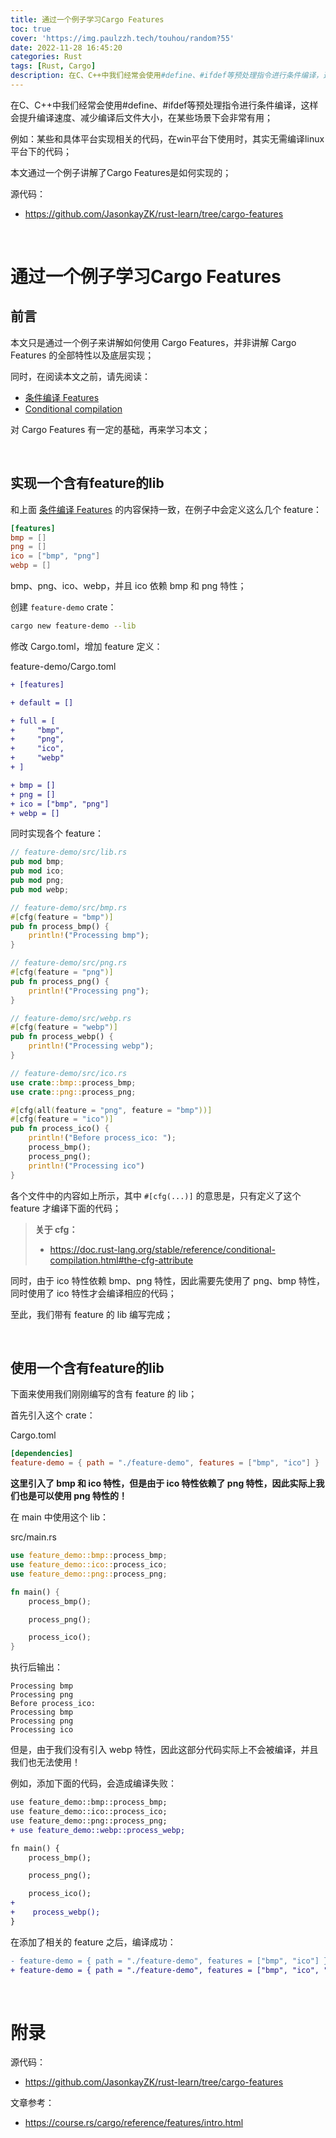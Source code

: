 ```yaml
---
title: 通过一个例子学习Cargo Features
toc: true
cover: 'https://img.paulzzh.tech/touhou/random?55'
date: 2022-11-28 16:45:20
categories: Rust
tags: [Rust, Cargo]
description: 在C、C++中我们经常会使用#define、#ifdef等预处理指令进行条件编译，这样会提升编译速度、减少编译后文件大小，在某些场景下会非常有用。例如：某些和具体平台实现相关的代码，在win平台下使用时，其实无需编译linux平台下的代码；本文通过一个例子讲解了Cargo Features是如何实现的；
---
```


 在C、C++中我们经常会使用#define、#ifdef等预处理指令进行条件编译，这样会提升编译速度、减少编译后文件大小，在某些场景下会非常有用；

例如：某些和具体平台实现相关的代码，在win平台下使用时，其实无需编译linux平台下的代码；

本文通过一个例子讲解了Cargo Features是如何实现的；

源代码：

-   https://github.com/JasonkayZK/rust-learn/tree/cargo-features

<br/>

<!--more-->

# **通过一个例子学习Cargo Features**

## **前言**

本文只是通过一个例子来讲解如何使用 Cargo Features，并非讲解 Cargo Features 的全部特性以及底层实现；

同时，在阅读本文之前，请先阅读：

-   [条件编译 Features](https://course.rs/cargo/reference/features/intro.html#条件编译-features)
-   [Conditional compilation](https://doc.rust-lang.org/stable/reference/conditional-compilation.html#conditional-compilation)

对 Cargo Features 有一定的基础，再来学习本文；

<br/>

## **实现一个含有feature的lib**

和上面 [条件编译 Features](https://course.rs/cargo/reference/features/intro.html#条件编译-features) 的内容保持一致，在例子中会定义这么几个 feature：

```toml
[features]
bmp = []
png = []
ico = ["bmp", "png"]
webp = []
```

bmp、png、ico、webp，并且 ico 依赖 bmp 和 png 特性；

创建 `feature-demo` crate：

```bash
cargo new feature-demo --lib
```

修改 Cargo.toml，增加 feature 定义：

feature-demo/Cargo.toml

```diff
+ [features]

+ default = []

+ full = [
+     "bmp",
+     "png",
+     "ico",
+     "webp"
+ ]

+ bmp = []
+ png = []
+ ico = ["bmp", "png"]
+ webp = []
```

同时实现各个 feature：

```rust
// feature-demo/src/lib.rs
pub mod bmp;
pub mod ico;
pub mod png;
pub mod webp;

// feature-demo/src/bmp.rs
#[cfg(feature = "bmp")]
pub fn process_bmp() {
    println!("Processing bmp");
}

// feature-demo/src/png.rs
#[cfg(feature = "png")]
pub fn process_png() {
    println!("Processing png");
}

// feature-demo/src/webp.rs
#[cfg(feature = "webp")]
pub fn process_webp() {
    println!("Processing webp");
}

// feature-demo/src/ico.rs
use crate::bmp::process_bmp;
use crate::png::process_png;

#[cfg(all(feature = "png", feature = "bmp"))]
#[cfg(feature = "ico")]
pub fn process_ico() {
    println!("Before process_ico: ");
    process_bmp();
    process_png();
    println!("Processing ico")
}
```

各个文件中的内容如上所示，其中 `#[cfg(...)]` 的意思是，只有定义了这个 feature 才编译下面的代码；

>   **关于 cfg：**
>
>   -   https://doc.rust-lang.org/stable/reference/conditional-compilation.html#the-cfg-attribute

同时，由于 ico 特性依赖 bmp、png 特性，因此需要先使用了 png、bmp 特性，同时使用了 ico 特性才会编译相应的代码；

至此，我们带有 feature 的 lib 编写完成；

<br/>

## **使用一个含有feature的lib**

下面来使用我们刚刚编写的含有 feature 的 lib；

首先引入这个 crate：

Cargo.toml

```toml
[dependencies]
feature-demo = { path = "./feature-demo", features = ["bmp", "ico"] }
```

**这里引入了 bmp 和 ico 特性，但是由于 ico 特性依赖了 png 特性，因此实际上我们也是可以使用 png 特性的！**

在 main 中使用这个 lib：

src/main.rs

```rust
use feature_demo::bmp::process_bmp;
use feature_demo::ico::process_ico;
use feature_demo::png::process_png;

fn main() {
    process_bmp();

    process_png();

    process_ico();
}
```

执行后输出：

```
Processing bmp
Processing png
Before process_ico: 
Processing bmp
Processing png
Processing ico
```

但是，由于我们没有引入 webp 特性，因此这部分代码实际上不会被编译，并且我们也无法使用！

例如，添加下面的代码，会造成编译失败：

```diff
use feature_demo::bmp::process_bmp;
use feature_demo::ico::process_ico;
use feature_demo::png::process_png;
+ use feature_demo::webp::process_webp;

fn main() {
    process_bmp();

    process_png();

    process_ico();
+
+    process_webp();
}

```

在添加了相关的 feature 之后，编译成功：

```diff
- feature-demo = { path = "./feature-demo", features = ["bmp", "ico"] }
+ feature-demo = { path = "./feature-demo", features = ["bmp", "ico", "webp"] }
```

<br/>

# **附录**

源代码：

-   https://github.com/JasonkayZK/rust-learn/tree/cargo-features

文章参考：

-   https://course.rs/cargo/reference/features/intro.html


<br/>
